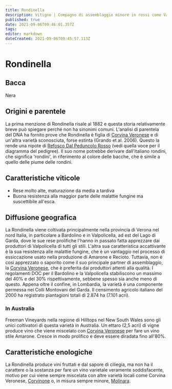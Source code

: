 ```yaml
---
title: Rondinella
description: Vitigno | Compagno di assemblaggio minore in rossi come Valpolicella e Bardolino.
published: true
date: 2021-09-06T09:46:01.357Z
tags: 
editor: markdown
dateCreated: 2021-09-06T09:45:57.113Z
---
```


# Rondinella

## Bacca
Nera

## Origini e parentele
La prima menzione di Rondinella risale al 1882 e questa storia relativamente breve può spiegare perché non ha sinonimi comuni. L'analisi di parentela del DNA ha fornito prove che Rondinella è figlia di [Corvina Veronese](/vitigni/Italia/corvina-veronese) e di un'altra varietà sconosciuta, forse estinta (Grando et al. 2006). Questo la rende una nipote di [Refosco Dal Peduncolo Rosso](/vitigni/refosco-dal-peduncolo-rosso) (vedi quella voce per il diagramma del pedigree). Il suo nome potrebbe derivare dall'italiano rondini, che significa 'rondini', in riferimento al colore delle bacche, che è simile a quello delle piume delle rondini.

## Caratteristiche viticole
- Rese molto alte, maturazione da media a tardiva
- Buona resistenza alla maggior parte delle malattie fungine ma suscettibile all'esca.

## Diffusione geografica
La Rondinella viene coltivata principalmente nella provincia di Verona nel nord Italia, in particolare a Bardolino e in Valpolicella, ad est del Lago di Garda, dove le sue rese prolifiche l'hanno in passato fatta apprezzare dai produttori di Valpolicella di tutti gli stili. L'altra sua caratteristica accattivante è la sua resistenza alle malattie fungine, che è un vantaggio nel processo di essiccazione usato nella produzione di Amarone e Recioto. Tuttavia, non è così apprezzato o saporito come il suo principale partner di assemblaggio, la [Corvina Veronese](/vitigni/Italia/corvina-veronese), che è preferita dai produttori attenti alla qualità. I regolamenti DOC per il Bardolino e la Valpolicella stabiliscono un massimo del 40% e del 30% rispettivamente, sebbene spesso sia anche meno di questo. Appena oltre il confine, in Lombardia, la varietà è una componente permessa nei Colli Montovani del Garda. Il censimento agricolo italiano del 2000 ha registrato piantagioni totali di 2.874 ha (7.101 acri). 

### In Australia

Freeman Vineyards nella regione di Hilltops nel New South Wales sono gli unici coltivatori di questa varietà in Australia. Un ettaro (2,5 acri) di vigne produce vino che viene miscelato con [Corvina Veronese](/vitigni/Italia/corvina-veronese) per fare un vino stile Amarone. Cresce in modo prolifico e deve essere diradata fino all'80%.

## Caratteristiche enologiche
La Rondinella produce vini fruttati e dal sapore di ciliegia, ma non ha il carattere o la sostanza per fare un vino varietale veramente soddisfacente, motivo per cui viene sempre miscelata con altre varietà locali come Corvina Veronese, [Corvinone](/vitigni/Italia/corvinone) o, in misura sempre minore, [Molinara](/vitigni/Italia/molinara).
